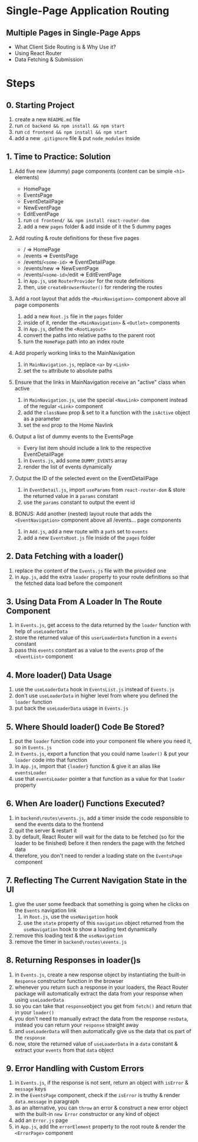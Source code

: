 # Single-Page Application Routing

## Multiple Pages in Single-Page Apps

- What Client Side Routing is & Why Use it?
- Using React Router
- Data Fetching & Submission

# Steps

## 0. Starting Project

1. create a new `README.md` file
2. run `cd backend && npm install && npm start`
3. run `cd frontend && npm install && npm start`
4. add a new `.gitignore` file & put `node_modules` inside

## 1. Time to Practice: Solution

1. Add five new (dummy) page components (content can be simple `<h1>` elements)

   - HomePage
   - EventsPage
   - EventDetailPage
   - NewEventPage
   - EditEventPage

   1. run `cd frontend/ && npm install react-router-dom`
   2. add a new `pages` folder & add inside of it the 5 dummy pages

2. Add routing & route definitions for these five pages

   - / => HomePage
   - /events => EventsPage
   - /events/`<some-id>` => EventDetailPage
   - /events/new => NewEventPage
   - /events/`<some-id>`/edit => EditEventPage

   1. in `App.js`, use `RouterProvider` for the route definitions
   2. then, use `createBrowserRouter()` for rendering the routes

3. Add a root layout that adds the `<MainNavigation>` component above all page components

   1. add a new `Root.js` file in the `pages` folder
   2. inside of it, render the `<MainNavigation>` & `<Outlet>` components
   3. in `App.js`, define the `<RootLayout>`
   4. convert the paths into relative paths to the parent root
   5. turn the `HomePage` path into an index route

4. Add properly working links to the MainNavigation

   1. in `MainNavigation.js`, replace `<a>` by `<Link>`
   2. set the `to` attribute to absolute paths

5. Ensure that the links in MainNavigation receive an "active" class when active

   1. in `MainNavigation.js`, use the special `<NavLink>` component instead of the regular `<Link>` component
   2. add the `className` prop & set to it a function with the `isActive` object as a parameter
   3. set the `end` prop to the Home Navlink

6. Output a list of dummy events to the EventsPage

   - Every list item should include a link to the respective EventDetailPage

   1. in `Events.js`, add some `DUMMY_EVENTS` array
   2. render the list of events dynamically

7. Output the ID of the selected event on the EventDetailPage

   1. in `EventDetail.js`, import `useParams` from `react-router-dom` & store the returned value in a `params` constant
   2. use the `params` constant to output the event id

8. BONUS: Add another (nested) layout route that adds the `<EventNavigation>` component above all /events... page components

   1. in `Add.js`, add a new route with a `path` set to `events`
   2. add a new `EventsRoot.js` file inside of the `pages` folder

## 2. Data Fetching with a loader()

1. replace the content of the `Events.js` file with the provided one
2. in `App.js`, add the extra `loader` property to your route definitions so that the fetched data load before the component

## 3. Using Data From A Loader In The Route Component

1. in `Events.js`, get access to the data returned by the `loader` function with help of `useLoaderData`
2. store the returned value of this `userLoaderData` function in a `events` constant
3. pass this `events` constant as a value to the `events` prop of the `<EventList>` component

## 4. More loader() Data Usage

1. use the `useLoaderData` hook in `EventsList.js` instead of `Events.js`
2. don't use `useLoaderData` in higher level from where you defined the `loader` function
3. put back the `useLoaderData` usage in `Events.js`

## 5. Where Should loader() Code Be Stored?

1. put the `loader` function code into your component file where you need it, so in `Events.js`
2. in `Events.js`, export a function that you could name `loader()` & put your `loader` code into that function
3. in `App.js`, import that `{loader}` function & give it an alias like `eventsLoader`
4. use that `eventsLoader` pointer a that function as a value for that `loader` property

## 6. When Are loader() Functions Executed?

1. in `backend\routes\events.js`, add a timer inside the code responsible to send the events data to the frontend
2. quit the server & restart it
3. by default, React Router will wait for the data to be fetched (so for the loader to be finished) before it then renders the page with the fetched data
4. therefore, you don't need to render a loading state on the `EventsPage` component

## 7. Reflecting The Current Navigation State in the UI

1. give the user some feedback that something is going when he clicks on the `Events` navigation link
   1. in `Root.js`, use the `useNavigation` hook
   2. use the `state` property of this `navigation` object returned from the `useNavigation` hook to show a loading text dynamically
2. remove this loading text & the `useNavigation`
3. remove the timer in `backend\routes\events.js`

## 8. Returning Responses in loader()s

1. in `Events.js`, create a new response object by instantiating the built-in `Response` constructor function in the browser
2. whenever you return such a response in your loaders, the React Router package will automatically extract the data from your response when using `useLoaderData`
3. so you can take that `response`object you get from `fetch()` and return that in your `loader()`
4. you don't need to manually extract the data from the response `resData`, instead you can return your `response` straight away
5. and `useLoaderData` will then automatically give us the data that os part of the `response`
6. now, store the returned value of `useLoaderData` in a `data` constant & extract your `events` from that `data` object

## 9. Error Handling with Custom Errors

1. in `Events.js`, if the response is not sent, return an object with `isError` & `message` keys
2. in the `EventsPage` component, check if the `isError` is truthy & render `data.message` in paragraph
3. as an alternative, you can `throw` an error & construct a new error object with the built-in `new Error` constructor or any kind of object
4. add an `Error.js` page
5. in `App.js`, add the `errorElement` property to the root route & render the `<ErrorPage>` component
